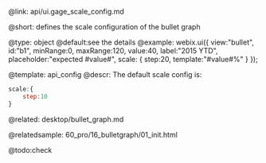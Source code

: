 @link: api/ui.gage_scale_config.md

@short:
	defines the scale configuration of the bullet graph

@type: object
@default:see the details
@example:
webix.ui({
	view:"bullet", 
    id:"b1",
	minRange:0, 
	maxRange:120,
	value:40, 
	label:"2015 YTD", 
	placeholder:"expected #value#", 
	scale: { 
		step:20,
		template:"#value#%"
	}
});

@template:	api_config
@descr:
The default scale config is:

~~~js
scale:{ 
	step:10
}
~~~

@related:
desktop/bullet_graph.md

@relatedsample:
60_pro/16_bulletgraph/01_init.html

@todo:check

